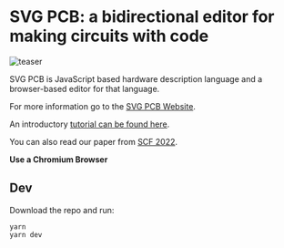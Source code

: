 # SVG PCB: a bidirectional editor for making circuits with code

![teaser](https://user-images.githubusercontent.com/27078897/194322283-9ed63453-8606-4120-8d87-8f650782af4e.jpg)

SVG PCB is JavaScript based hardware description language and a browser-based editor for that language.

For more information go to the [SVG PCB Website](https://leomcelroy.com/svg-pcb-website/#/home).

An introductory [tutorial can be found here](https://github.com/leomcelroy/svg-pcb/blob/main/DOCS/TUTORIAL.md#svg-pcb).

You can also read our paper from [SCF 2022](https://dl.acm.org/doi/pdf/10.1145/3559400.3562004).

**Use a Chromium Browser**

## Dev

Download the repo and run:

```
yarn
yarn dev
```


